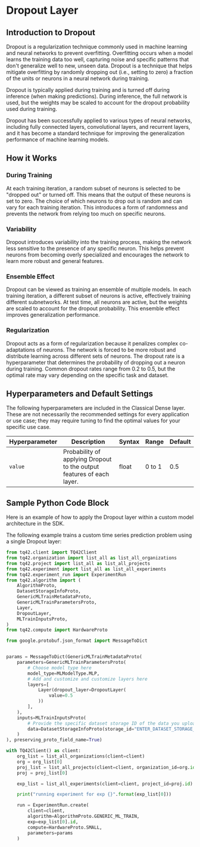 # Dropout Layer
## Introduction to Dropout
Dropout is a regularization technique commonly used in machine learning and neural networks to prevent overfitting. Overfitting occurs when a model learns the training data too well, capturing noise and specific patterns that don't generalize well to new, unseen data. Dropout is a technique that helps mitigate overfitting by randomly dropping out (i.e., setting to zero) a fraction of the units or neurons in a neural network during training.

Dropout is typically applied during training and is turned off during inference (when making predictions). During inference, the full network is used, but the weights may be scaled to account for the dropout probability used during training.

Dropout has been successfully applied to various types of neural networks, including fully connected layers, convolutional layers, and recurrent layers, and it has become a standard technique for improving the generalization performance of machine learning models.

## How it Works
### During Training

At each training iteration, a random subset of neurons is selected to be "dropped out" or turned off. This means that the output of these neurons is set to zero.
The choice of which neurons to drop out is random and can vary for each training iteration. This introduces a form of randomness and prevents the network from relying too much on specific neurons.

### Variability

Dropout introduces variability into the training process, making the network less sensitive to the presence of any specific neuron. This helps prevent neurons from becoming overly specialized and encourages the network to learn more robust and general features.

### Ensemble Effect

Dropout can be viewed as training an ensemble of multiple models. In each training iteration, a different subset of neurons is active, effectively training different subnetworks. At test time, all neurons are active, but the weights are scaled to account for the dropout probability. This ensemble effect improves generalization performance.

### Regularization

Dropout acts as a form of regularization because it penalizes complex co-adaptations of neurons. The network is forced to be more robust and distribute learning across different sets of neurons.
The dropout rate is a hyperparameter that determines the probability of dropping out a neuron during training. Common dropout rates range from 0.2 to 0.5, but the optimal rate may vary depending on the specific task and dataset.


## Hyperparameters and Default Settings
The following hyperparameters are included in the Classical Dense layer. These are not necessarily the recommended settings for every application or use case; they may require tuning to find the optimal values for your specific use case.

| Hyperparameter | Description                                                           | Syntax | Range  | Default |
|----------------|-----------------------------------------------------------------------|--------|--------|---------|
| `value`        | Probability of applying Dropout to the output features of each layer. | float  | 0 to 1 | 0.5     |


## Sample Python Code Block
Here is an example of how to apply the Dropout layer within a custom model architecture in the SDK.

The following example trains a custom time series prediction problem using a single Dropout layer:

```python
from tq42.client import TQ42Client
from tq42.organization import list_all as list_all_organizations
from tq42.project import list_all as list_all_projects
from tq42.experiment import list_all as list_all_experiments
from tq42.experiment_run import ExperimentRun
from tq42.algorithm import (
    AlgorithmProto,
    DatasetStorageInfoProto,
    GenericMLTrainMetadataProto,
    GenericMLTrainParametersProto,
    Layer,
    DropoutLayer,
    MLTrainInputsProto,
)
from tq42.compute import HardwareProto

from google.protobuf.json_format import MessageToDict


params = MessageToDict(GenericMLTrainMetadataProto(
    parameters=GenericMLTrainParametersProto(
        # Choose model type here
        model_type=MLModelType.MLP,
        # Add and customize and customize layers here
        layers=[
            Layer(dropout_layer=DropoutLayer(
                value=0.5
            ))
        ],
    ),
    inputs=MLTrainInputsProto(
        # Provide the specific dataset storage ID of the data you uploaded to TQ42.
        data=DatasetStorageInfoProto(storage_id="ENTER_DATASET_STORAGE_ID_HERE")
    )
), preserving_proto_field_name=True)

with TQ42Client() as client:
    org_list = list_all_organizations(client=client)
    org = org_list[0]
    proj_list = list_all_projects(client=client, organization_id=org.id)
    proj = proj_list[0]

    exp_list = list_all_experiments(client=client, project_id=proj.id)

    print("running experiment for exp {}".format(exp_list[0]))

    run = ExperimentRun.create(
        client=client,
        algorithm=AlgorithmProto.GENERIC_ML_TRAIN,
        exp=exp_list[0].id,
        compute=HardwareProto.SMALL,
        parameters=params
    )
```
